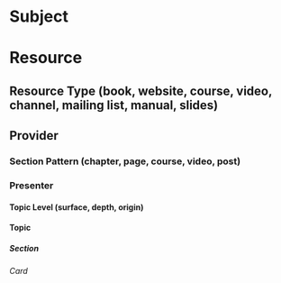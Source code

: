 # Subject
# Resource
## Resource Type (book, website, course, video, channel, mailing list, manual, slides)
## Provider
### Section Pattern (chapter, page, course, video, post)
### Presenter
#### Topic Level (surface, depth, origin)

#### Topic
##### Section
###### Card
